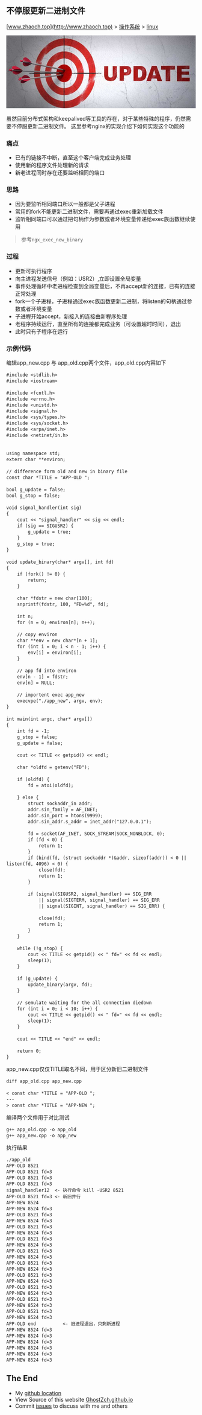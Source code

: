 ## 不停服更新二进制文件

[www.zhaoch.top](http://www.zhaoch.top) > [操作系统](http://www.zhaoch.top/操作系统) > [linux](http://www.zhaoch.top/操作系统/linux)

![img](adf525e6e76b6bd7a2beef5a8aef7bf9.jpg)

虽然目前分布式架构和keepalived等工具的存在，对于某些特殊的程序，仍然需要不停服更新二进制文件。
这里参考nginx的实现介绍下如何实现这个功能的

### 痛点

+ 已有的链接不中断，直至这个客户端完成业务处理
+ 使用新的程序文件处理新的请求
+ 新老进程同时存在还要监听相同的端口

### 思路

+ 因为要监听相同端口所以一般都是父子进程
+ 常用的fork不能更新二进制文件，需要再通过exec重新加载文件
+ 监听相同端口可以通过把句柄作为参数或者环境变量传递给exec族函数继续使用

> 参考`ngx_exec_new_binary`

### 过程

+ 更新可执行程序
+ 向主进程发送信号（例如：USR2）,立即设置全局变量
+ 事件处理循环中老进程检查到全局变量后，不再accept新的连接，已有的连接正常处理
+ fork一个子进程，子进程通过exec族函数更新二进制，将listen的句柄通过参数或者环境变量
+ 子进程开始accept，新接入的连接由新程序处理
+ 老程序持续运行，直至所有的连接都完成业务（可设置超时时间），退出
+ 此时只有子程序在运行

### 示例代码

编辑app_new.cpp 与 app_old.cpp两个文件，app_old.cpp内容如下

    #include <stdlib.h>
    #include <iostream>

    #include <fcntl.h>
    #include <errno.h>
    #include <unistd.h>
    #include <signal.h>
    #include <sys/types.h>
    #include <sys/socket.h>
    #include <arpa/inet.h>
    #include <netinet/in.h>


    using namespace std;
    extern char **environ;

    // difference form old and new in binary file
    const char *TITLE = "APP-OLD ";

    bool g_update = false;
    bool g_stop = false;

    void signal_handler(int sig)
    {
        cout << "signal_handler" << sig << endl;
        if (sig == SIGUSR2) {
            g_update = true;
        }
        g_stop = true;
    }

    void update_binary(char* argv[], int fd)
    {
        if (fork() != 0) {
            return;
        }

        char *fdstr = new char[100];
        snprintf(fdstr, 100, "FD=%d", fd);

        int n;
        for (n = 0; environ[n]; n++);

        // copy environ
        char **env = new char*[n + 1];
        for (int i = 0; i < n - 1; i++) {
            env[i] = environ[i];
        }

        // app fd into environ
        env[n - 1] = fdstr;
        env[n] = NULL;

        // importent exec app_new
        execvpe("./app_new", argv, env);
    }

    int main(int argc, char* argv[])
    {
        int fd = -1;
        g_stop = false;
        g_update = false;

        cout << TITLE << getpid() << endl;

        char *oldfd = getenv("FD");

        if (oldfd) {
            fd = atoi(oldfd);

        } else {
            struct sockaddr_in addr;
            addr.sin_family = AF_INET;
            addr.sin_port = htons(9999);
            addr.sin_addr.s_addr = inet_addr("127.0.0.1");

            fd = socket(AF_INET, SOCK_STREAM|SOCK_NONBLOCK, 0);
            if (fd < 0) {
                return 1;
            }
            if (bind(fd, (struct sockaddr *)&addr, sizeof(addr)) < 0 || listen(fd, 4096) < 0) {
                close(fd);
                return 1;
            }

            if (signal(SIGUSR2, signal_handler) == SIG_ERR
                || signal(SIGTERM, signal_handler) == SIG_ERR
                || signal(SIGINT, signal_handler) == SIG_ERR) {

                close(fd);
                return 1;
            }
        }

        while (!g_stop) {
            cout << TITLE << getpid() << " fd=" << fd << endl;
            sleep(1);
        }

        if (g_update) {
            update_binary(argv, fd);
        }

        // semulate waiting for the all connection diedown
        for (int i = 0; i < 10; i++) {
            cout << TITLE << getpid() << " fd=" << fd << endl;
            sleep(1);
        }

        cout << TITLE << "end" << endl;

        return 0;
    }


app_new.cpp仅仅TITLE取名不同，用于区分新旧二进制文件

    diff app_old.cpp app_new.cpp

    < const char *TITLE = "APP-OLD ";
    ---
    > const char *TITLE = "APP-NEW ";

编译两个文件用于对比测试

    g++ app_old.cpp -o app_old
    g++ app_new.cpp -o app_new


执行结果

    ./app_old
    APP-OLD 8521
    APP-OLD 8521 fd=3
    APP-OLD 8521 fd=3
    APP-OLD 8521 fd=3
    signal_handler12  <- 执行命令 kill -USR2 8521
    APP-OLD 8521 fd=3 <- 新旧并行
    APP-NEW 8524
    APP-NEW 8524 fd=3
    APP-OLD 8521 fd=3
    APP-NEW 8524 fd=3
    APP-OLD 8521 fd=3
    APP-NEW 8524 fd=3
    APP-OLD 8521 fd=3
    APP-NEW 8524 fd=3
    APP-OLD 8521 fd=3
    APP-NEW 8524 fd=3
    APP-OLD 8521 fd=3
    APP-NEW 8524 fd=3
    APP-OLD 8521 fd=3
    APP-NEW 8524 fd=3
    APP-OLD 8521 fd=3
    APP-NEW 8524 fd=3
    APP-OLD 8521 fd=3
    APP-NEW 8524 fd=3
    APP-OLD 8521 fd=3
    APP-NEW 8524 fd=3
    APP-OLD end          <- 旧进程退出，只剩新进程
    APP-NEW 8524 fd=3
    APP-NEW 8524 fd=3
    APP-NEW 8524 fd=3
    APP-NEW 8524 fd=3
    APP-NEW 8524 fd=3
    APP-NEW 8524 fd=3

## The End

+ My [github location](https://github.com/GhostZCH/)
+ View Source of this website [GhostZch.github.io](https://github.com/GhostZCH/GhostZch.github.io/)
+ Commit [issues](https://github.com/GhostZCH/GhostZch.github.io/issues) to discuss with me and others
